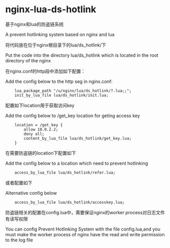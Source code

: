 nginx-lua-ds-hotlink
====================

基于nginx和lua的防盗链系统

A prevent hotlinking system based on nginx and lua

将代码放在位于nginx根目录下的lua/ds_hotlink/下

Put the code into the directory lua/ds_hotlink which is located in the root directory of the nginx

在nginx.conf的http段中添加如下配置：

Add the config below to the http seg in nginx.conf:

        lua_package_path "/u/nginx/lua/ds_hotlink/?.lua;;";
        init_by_lua_file lua/ds_hotlink/init.lua;

配置如下location用于获取访问key

Add the config below to /get_key location for geting access key

        location = /get_key {
            allow 10.0.2.2;
            deny all;
            content_by_lua_file lua/ds_hotlink/get_key.lua;
        }
        
在需要防盗链的location下配置如下

Add the config below to a location which need to prevent hotlinking

        access_by_lua_file lua/ds_hotlink/refer.lua;

或者配置如下

Alternative config below

        access_by_lua_file lua/ds_hotlink/accesskey.lua;

防盗链相关的配置在config.lua中，需要保证nginx的worker process对日志文件有读写权限

You can config Prevent Hotlinking System with the file config.lua,and you must make the worker process of nginx have the read and write permission to the log file
